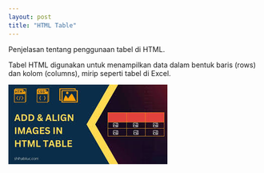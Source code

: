 ```yaml
---
layout: post
title: "HTML Table"
---
```


Penjelasan tentang penggunaan tabel di HTML.

Tabel HTML digunakan untuk menampilkan data dalam bentuk baris (rows) dan kolom (columns), mirip seperti tabel di Excel.

![HTML Table](/assets/image/gambar2.jpg)
